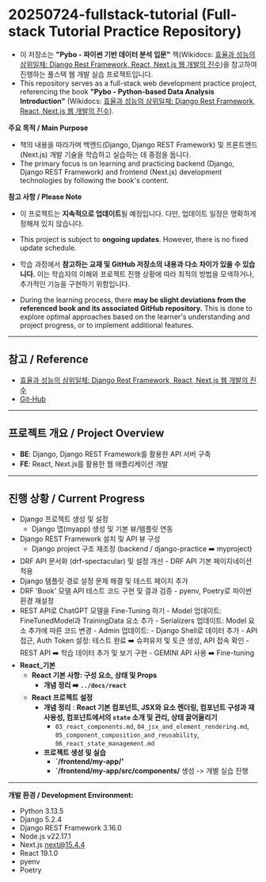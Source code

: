 # 20250724-fullstack-tutorial (Full-stack Tutorial Practice Repository)

- 이 저장소는 **"Pybo - 파이썬 기반 데이터 분석 입문"** 책(Wikidocs: [효율과 성능의 삼위일체: Django Rest Framework, React, Next.js 웹 개발의 진수](https://wikidocs.net/book/9596))을 참고하여 진행하는 풀스택 웹 개발 실습 프로젝트입니다.
- This repository serves as a full-stack web development practice project, referencing the book **"Pybo - Python-based Data Analysis Introduction"** (Wikidocs: [효율과 성능의 삼위일체: Django Rest Framework, React, Next.js 웹 개발의 진수](https://wikidocs.net/book/9596)).

**주요 목적 / Main Purpose**
- 책의 내용을 따라가며 백엔드(Django, Django REST Framework) 및 프론트엔드(Next.js) 개발 기술을 학습하고 실습하는 데 중점을 둡니다.
- The primary focus is on learning and practicing backend (Django, Django REST Framework) and frontend (Next.js) development technologies by following the book's content.

**참고 사항 / Please Note**
* 이 프로젝트는 **지속적으로 업데이트**될 예정입니다. 다만, 업데이트 일정은 명확하게 정해져 있지 않습니다.
* This project is subject to **ongoing updates**. However, there is no fixed update schedule.

* 학습 과정에서 **참고하는 교재 및 GitHub 저장소의 내용과 다소 차이가 있을 수 있습니다.** 이는 학습자의 이해와 프로젝트 진행 상황에 따라 최적의 방법을 모색하거나, 추가적인 기능을 구현하기 위함입니다.
* During the learning process, there **may be slight deviations from the referenced book and its associated GitHub repository.** This is done to explore optimal approaches based on the learner's understanding and project progress, or to implement additional features.

---
## 참고 / Reference
* [효율과 성능의 삼위일체: Django Rest Framework, React, Next.js 웹 개발의 진수](https://wikidocs.net/book/9596)
* [Git-Hub](https://github.com/Eirene-dev/book_trininity)

---
## 프로젝트 개요 / Project Overview
* **BE**: Django, Django REST Framework를 활용한 API 서버 구축
* **FE**: React, Next.js를 활용한 웹 애플리케이션 개발

---
## 진행 상황 / Current Progress
-   Django 프로젝트 생성 및 설정
    -   Django 앱(myapp) 생성 및 기본 뷰/템플릿 연동
-   Django REST Framework 설치 및 API 뷰 구성
    -   Django project 구조 재조정 (backend / django-practice ➡️ myproject)
  -   DRF API 문서화 (drf-spectacular) 및 설정 개선
    -   DRF API 기본 페이지네이션 적용
  -   Django 템플릿 경로 설정 문제 해결 및 테스트 페이지 추가
  -   DRF 'Book' 모델 API 테스트 코드 구현 및 결과 검증
    -   pyenv, Poetry로 파이썬 환경 재설정
  -   REST API로 ChatGPT 모델을 Fine-Tuning 하기
    - Model 업데이트: FineTunedModel과 TrainingData 요소 추가
    - Serializers 업데이트: Model 요소 추가에 따른 코드 변경
    - Admin 업데이트:
    - Django Shell로 데이터 추가
    - API 접근, Auth Token 설정: 테스트 완료 ➡️ 슈퍼유저 및 토큰 생성, API 접속 확인
    - REST API ➡️ 학습 데이터 추가 및 보기 구현
    - GEMINI API 사용 ➡️ Fine-tuning
- **React_기본**
  - **React 기본 사항: 구성 요소, 상태 및 Props**
      - **개념 정리 ➡️ `../docs/react`**
  - **React 프로젝트 설정**
      - **개념 정리** : **React 기본 컴포넌트, JSX와 요소 렌더링, 컴포넌트 구성과 재사용성, 컴포넌트에서의 `state` 소개 및 관리, 상태 끌어올리기**
          - `03_react_components.md`, `04_jsx_and_element_rendering.md`, `05_component_composition_and_reusability`, `06_react_state_management.md`
      - **프로젝트 생성 및 실습**
          - **`/frontend/my-app/'**
          - **`/frontend/my-app/src/components/** 생성 -> 개별 실습 진행


---
**개발 환경 / Development Environment:**
-   Python 3.13.5
-   Django 5.2.4
-   Django REST Framework 3.16.0
-   Node.js v22.17.1
-   Next.js next@15.4.4
-   React 19.1.0
-   pyenv
-   Poetry